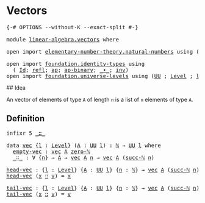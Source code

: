 # Vectors

<pre class="Agda"><a id="20" class="Symbol">{-#</a> <a id="24" class="Keyword">OPTIONS</a> <a id="32" class="Pragma">--without-K</a> <a id="44" class="Pragma">--exact-split</a> <a id="58" class="Symbol">#-}</a>

<a id="63" class="Keyword">module</a> <a id="70" href="linear-algebra.vectors.html" class="Module">linear-algebra.vectors</a> <a id="93" class="Keyword">where</a>

<a id="100" class="Keyword">open</a> <a id="105" class="Keyword">import</a> <a id="112" href="elementary-number-theory.natural-numbers.html" class="Module">elementary-number-theory.natural-numbers</a> <a id="153" class="Keyword">using</a> <a id="159" class="Symbol">(</a><a id="160" href="elementary-number-theory.natural-numbers.html#1530" class="Datatype">ℕ</a><a id="161" class="Symbol">;</a> <a id="163" href="elementary-number-theory.natural-numbers.html#1551" class="InductiveConstructor">zero-ℕ</a><a id="169" class="Symbol">;</a> <a id="171" href="elementary-number-theory.natural-numbers.html#1564" class="InductiveConstructor">succ-ℕ</a><a id="177" class="Symbol">)</a>

<a id="180" class="Keyword">open</a> <a id="185" class="Keyword">import</a> <a id="192" href="foundation.identity-types.html" class="Module">foundation.identity-types</a> <a id="218" class="Keyword">using</a>
  <a id="226" class="Symbol">(</a> <a id="228" href="foundation-core.identity-types.html#1767" class="Datatype">Id</a><a id="230" class="Symbol">;</a> <a id="232" href="foundation-core.identity-types.html#1820" class="InductiveConstructor">refl</a><a id="236" class="Symbol">;</a> <a id="238" href="foundation-core.identity-types.html#4003" class="Function">ap</a><a id="240" class="Symbol">;</a> <a id="242" href="foundation-core.identity-types.html#7450" class="Function">ap-binary</a><a id="251" class="Symbol">;</a> <a id="253" href="foundation-core.identity-types.html#2425" class="Function Operator">_∙_</a><a id="256" class="Symbol">;</a> <a id="258" href="foundation-core.identity-types.html#2729" class="Function">inv</a><a id="261" class="Symbol">)</a>
<a id="263" class="Keyword">open</a> <a id="268" class="Keyword">import</a> <a id="275" href="foundation.universe-levels.html" class="Module">foundation.universe-levels</a> <a id="302" class="Keyword">using</a> <a id="308" class="Symbol">(</a><a id="309" href="foundation-core.universe-levels.html#235" class="Primitive">UU</a> <a id="312" class="Symbol">;</a> <a id="314" href="Agda.Primitive.html#597" class="Postulate">Level</a> <a id="320" class="Symbol">;</a> <a id="322" href="Agda.Primitive.html#764" class="Primitive">lzero</a><a id="327" class="Symbol">)</a>
</pre>## Idea

An vector of elements of type `A` of length `n` is a list of `n` elements of type `A`.

## Definition

<pre class="Agda"><a id="453" class="Keyword">infixr</a> <a id="460" class="Number">5</a> <a id="462" href="linear-algebra.vectors.html#545" class="InductiveConstructor Operator">_∷_</a>

<a id="467" class="Keyword">data</a> <a id="vec"></a><a id="472" href="linear-algebra.vectors.html#472" class="Datatype">vec</a> <a id="476" class="Symbol">{</a><a id="477" href="linear-algebra.vectors.html#477" class="Bound">l</a> <a id="479" class="Symbol">:</a> <a id="481" href="Agda.Primitive.html#597" class="Postulate">Level</a><a id="486" class="Symbol">}</a> <a id="488" class="Symbol">(</a><a id="489" href="linear-algebra.vectors.html#489" class="Bound">A</a> <a id="491" class="Symbol">:</a> <a id="493" href="foundation-core.universe-levels.html#235" class="Primitive">UU</a> <a id="496" href="linear-algebra.vectors.html#477" class="Bound">l</a><a id="497" class="Symbol">)</a> <a id="499" class="Symbol">:</a> <a id="501" href="elementary-number-theory.natural-numbers.html#1530" class="Datatype">ℕ</a> <a id="503" class="Symbol">→</a> <a id="505" href="foundation-core.universe-levels.html#235" class="Primitive">UU</a> <a id="508" href="linear-algebra.vectors.html#477" class="Bound">l</a> <a id="510" class="Keyword">where</a>
  <a id="vec.empty-vec"></a><a id="518" href="linear-algebra.vectors.html#518" class="InductiveConstructor">empty-vec</a> <a id="528" class="Symbol">:</a> <a id="530" href="linear-algebra.vectors.html#472" class="Datatype">vec</a> <a id="534" href="linear-algebra.vectors.html#489" class="Bound">A</a> <a id="536" href="elementary-number-theory.natural-numbers.html#1551" class="InductiveConstructor">zero-ℕ</a>
  <a id="vec._∷_"></a><a id="545" href="linear-algebra.vectors.html#545" class="InductiveConstructor Operator">_∷_</a> <a id="549" class="Symbol">:</a> <a id="551" class="Symbol">∀</a> <a id="553" class="Symbol">{</a><a id="554" href="linear-algebra.vectors.html#554" class="Bound">n</a><a id="555" class="Symbol">}</a> <a id="557" class="Symbol">→</a> <a id="559" href="linear-algebra.vectors.html#489" class="Bound">A</a> <a id="561" class="Symbol">→</a> <a id="563" href="linear-algebra.vectors.html#472" class="Datatype">vec</a> <a id="567" href="linear-algebra.vectors.html#489" class="Bound">A</a> <a id="569" href="linear-algebra.vectors.html#554" class="Bound">n</a> <a id="571" class="Symbol">→</a> <a id="573" href="linear-algebra.vectors.html#472" class="Datatype">vec</a> <a id="577" href="linear-algebra.vectors.html#489" class="Bound">A</a> <a id="579" class="Symbol">(</a><a id="580" href="elementary-number-theory.natural-numbers.html#1564" class="InductiveConstructor">succ-ℕ</a> <a id="587" href="linear-algebra.vectors.html#554" class="Bound">n</a><a id="588" class="Symbol">)</a>

<a id="head-vec"></a><a id="591" href="linear-algebra.vectors.html#591" class="Function">head-vec</a> <a id="600" class="Symbol">:</a> <a id="602" class="Symbol">{</a><a id="603" href="linear-algebra.vectors.html#603" class="Bound">l</a> <a id="605" class="Symbol">:</a> <a id="607" href="Agda.Primitive.html#597" class="Postulate">Level</a><a id="612" class="Symbol">}</a> <a id="614" class="Symbol">{</a><a id="615" href="linear-algebra.vectors.html#615" class="Bound">A</a> <a id="617" class="Symbol">:</a> <a id="619" href="foundation-core.universe-levels.html#235" class="Primitive">UU</a> <a id="622" href="linear-algebra.vectors.html#603" class="Bound">l</a><a id="623" class="Symbol">}</a> <a id="625" class="Symbol">{</a><a id="626" href="linear-algebra.vectors.html#626" class="Bound">n</a> <a id="628" class="Symbol">:</a> <a id="630" href="elementary-number-theory.natural-numbers.html#1530" class="Datatype">ℕ</a><a id="631" class="Symbol">}</a> <a id="633" class="Symbol">→</a> <a id="635" href="linear-algebra.vectors.html#472" class="Datatype">vec</a> <a id="639" href="linear-algebra.vectors.html#615" class="Bound">A</a> <a id="641" class="Symbol">(</a><a id="642" href="elementary-number-theory.natural-numbers.html#1564" class="InductiveConstructor">succ-ℕ</a> <a id="649" href="linear-algebra.vectors.html#626" class="Bound">n</a><a id="650" class="Symbol">)</a> <a id="652" class="Symbol">→</a> <a id="654" href="linear-algebra.vectors.html#615" class="Bound">A</a>
<a id="656" href="linear-algebra.vectors.html#591" class="Function">head-vec</a> <a id="665" class="Symbol">(</a><a id="666" href="linear-algebra.vectors.html#666" class="Bound">x</a> <a id="668" href="linear-algebra.vectors.html#545" class="InductiveConstructor Operator">∷</a> <a id="670" href="linear-algebra.vectors.html#670" class="Bound">v</a><a id="671" class="Symbol">)</a> <a id="673" class="Symbol">=</a> <a id="675" href="linear-algebra.vectors.html#666" class="Bound">x</a>

<a id="tail-vec"></a><a id="678" href="linear-algebra.vectors.html#678" class="Function">tail-vec</a> <a id="687" class="Symbol">:</a> <a id="689" class="Symbol">{</a><a id="690" href="linear-algebra.vectors.html#690" class="Bound">l</a> <a id="692" class="Symbol">:</a> <a id="694" href="Agda.Primitive.html#597" class="Postulate">Level</a><a id="699" class="Symbol">}</a> <a id="701" class="Symbol">{</a><a id="702" href="linear-algebra.vectors.html#702" class="Bound">A</a> <a id="704" class="Symbol">:</a> <a id="706" href="foundation-core.universe-levels.html#235" class="Primitive">UU</a> <a id="709" href="linear-algebra.vectors.html#690" class="Bound">l</a><a id="710" class="Symbol">}</a> <a id="712" class="Symbol">{</a><a id="713" href="linear-algebra.vectors.html#713" class="Bound">n</a> <a id="715" class="Symbol">:</a> <a id="717" href="elementary-number-theory.natural-numbers.html#1530" class="Datatype">ℕ</a><a id="718" class="Symbol">}</a> <a id="720" class="Symbol">→</a> <a id="722" href="linear-algebra.vectors.html#472" class="Datatype">vec</a> <a id="726" href="linear-algebra.vectors.html#702" class="Bound">A</a> <a id="728" class="Symbol">(</a><a id="729" href="elementary-number-theory.natural-numbers.html#1564" class="InductiveConstructor">succ-ℕ</a> <a id="736" href="linear-algebra.vectors.html#713" class="Bound">n</a><a id="737" class="Symbol">)</a> <a id="739" class="Symbol">→</a> <a id="741" href="linear-algebra.vectors.html#472" class="Datatype">vec</a> <a id="745" href="linear-algebra.vectors.html#702" class="Bound">A</a> <a id="747" href="linear-algebra.vectors.html#713" class="Bound">n</a>
<a id="749" href="linear-algebra.vectors.html#678" class="Function">tail-vec</a> <a id="758" class="Symbol">(</a><a id="759" href="linear-algebra.vectors.html#759" class="Bound">x</a> <a id="761" href="linear-algebra.vectors.html#545" class="InductiveConstructor Operator">∷</a> <a id="763" href="linear-algebra.vectors.html#763" class="Bound">v</a><a id="764" class="Symbol">)</a> <a id="766" class="Symbol">=</a> <a id="768" href="linear-algebra.vectors.html#763" class="Bound">v</a>
</pre>